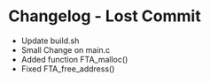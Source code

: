 # Changelog - Lost Commit
- Update build.sh
- Small Change on main.c
- Added function FTA_malloc()
- Fixed FTA_free_address()